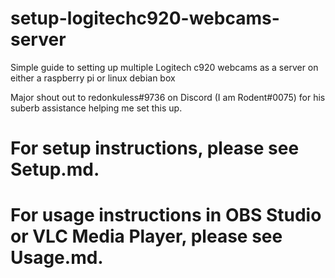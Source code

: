 # setup-logitechc920-webcams-server
Simple guide to setting up multiple Logitech c920 webcams as a server on either a raspberry pi or linux debian box

Major shout out to redonkuless#9736 on Discord (I am Rodent#0075) for his suberb assistance helping me set this up.

# For setup instructions, please see Setup.md.

# For usage instructions in OBS Studio or VLC Media Player, please see Usage.md.

